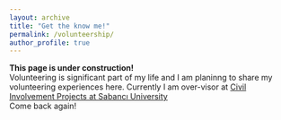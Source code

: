 ```yaml
---
layout: archive
title: "Get the know me!"
permalink: /volunteership/
author_profile: true
---
```


**This page is under construction!**     
Volunteering is significant part of my life and I am planinng to share my volunteering experiences here. Currently I am over-visor at [Civil Involvement Projects at Sabancı University](https://cip.sabanciuniv.edu/en)  
Come back again!
